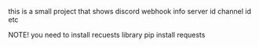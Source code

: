 this is a small project that shows discord webhook info server id channel id etc

NOTE! you need to install recuests library
pip install requests

